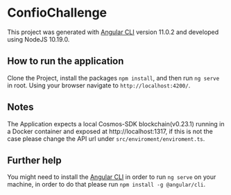 # ConfioChallenge

This project was generated with [Angular CLI](https://github.com/angular/angular-cli) version 11.0.2 and developed using NodeJS 10.19.0.

## How to run the application

Clone the Project, install the packages `npm install`, and then run `ng serve` in root. Using your browser navigate to `http://localhost:4200/`.

## Notes

The Application expects a local Cosmos-SDK blockchain(v0.23.1) running in a Docker container and exposed at http://localhost:1317, if this is not the case please change the API url under `src/enviroment/enviroment.ts`.

## Further help

You might need to install the [Angular CLI](https://cli.angular.io/) in order to run `ng serve` on your machine, in order to do that please run `npm install -g @angular/cli`.
